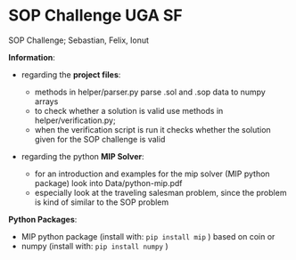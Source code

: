 # SOP Challenge UGA SF

SOP Challenge; Sebastian, Felix, Ionut

**Information**:

* regarding the **project files**:
  * methods in helper/parser.py parse .sol and .sop data to numpy arrays
  * to check whether a solution is valid use methods in helper/verification.py;
  * when the verification script is run it checks whether the solution given for the SOP challenge is valid

* regarding the python **MIP Solver**:
  * for an introduction and examples for the mip solver (MIP python package) look into Data/python-mip.pdf
  * especially look at the traveling salesman problem, since the problem is kind of similar to the SOP problem

**Python Packages**:

* MIP python package (install with: `pip install mip` ) based on coin or
* numpy (install with: `pip install numpy` )
